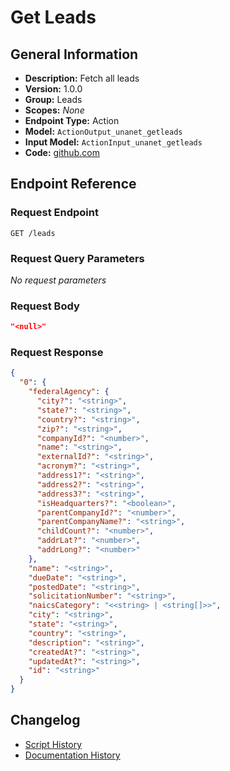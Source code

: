 <!-- BEGIN GENERATED CONTENT -->
# Get Leads

## General Information

- **Description:** Fetch all leads
- **Version:** 1.0.0
- **Group:** Leads
- **Scopes:** _None_
- **Endpoint Type:** Action
- **Model:** `ActionOutput_unanet_getleads`
- **Input Model:** `ActionInput_unanet_getleads`
- **Code:** [github.com](https://github.com/NangoHQ/integration-templates/tree/main/integrations/unanet/actions/get-leads.ts)


## Endpoint Reference

### Request Endpoint

`GET /leads`

### Request Query Parameters

_No request parameters_

### Request Body

```json
"<null>"
```

### Request Response

```json
{
  "0": {
    "federalAgency": {
      "city?": "<string>",
      "state?": "<string>",
      "country?": "<string>",
      "zip?": "<string>",
      "companyId?": "<number>",
      "name": "<string>",
      "externalId?": "<string>",
      "acronym?": "<string>",
      "address1?": "<string>",
      "address2?": "<string>",
      "address3?": "<string>",
      "isHeadquarters?": "<boolean>",
      "parentCompanyId?": "<number>",
      "parentCompanyName?": "<string>",
      "childCount?": "<number>",
      "addrLat?": "<number>",
      "addrLong?": "<number>"
    },
    "name": "<string>",
    "dueDate": "<string>",
    "postedDate": "<string>",
    "solicitationNumber": "<string>",
    "naicsCategory": "<<string> | <string[]>>",
    "city": "<string>",
    "state": "<string>",
    "country": "<string>",
    "description": "<string>",
    "createdAt?": "<string>",
    "updatedAt?": "<string>",
    "id": "<string>"
  }
}
```

## Changelog

- [Script History](https://github.com/NangoHQ/integration-templates/commits/main/integrations/unanet/actions/get-leads.ts)
- [Documentation History](https://github.com/NangoHQ/integration-templates/commits/main/integrations/unanet/actions/get-leads.md)

<!-- END  GENERATED CONTENT -->

